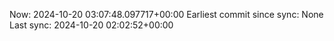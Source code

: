 Now: 2024-10-20 03:07:48.097717+00:00 Earliest commit since sync: None Last sync: 2024-10-20 02:02:52+00:00
